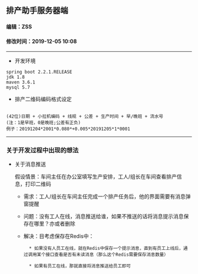 ## 排产助手服务器端

#### 编辑：ZSS
#### 修改时间：2019-12-05 10:08

---

- 开发环境

```
spring boot 2.2.1.RELEASE
jdk 1.8
maven 3.6.1
mysql 5.7
```

- 排产二维码编码格式设定

```

(42位)日期 + 小拉机编码 + 线规 + 公差 + 生产时间 + 早/晚班 + 流水号
(注：1是早班，0是晚班;公差有正负)
例子：20191204*2001*0.080*+0.005*20191205*1*0001

```

---
### 关于开发过程中出现的想法

* 关于消息推送
    
    假设情景：车间主任在办公室填写生产安排，工人/组长在车间查看排产信息，打印二维码
   
    * 需求：工人/组长在车间主任完成一个排产任务后，他的界面需要有消息弹窗提醒
   
    * 问题：没有工人在线，消息推送给谁，如果不推送的话将消息提示消息保存在哪里？亦或者删除
    
    * 解决：目考虑保存在Redis中：
    
            * 如果没有人员工在线，就在Redis中保存一个提示消息，直到有员工上线后，通过调用某个接口查看是否有未读消息（那么这个Redis需要保存消息数量）
        
            * 如果有员工在线，那就直接将消息推送给员工即可
        